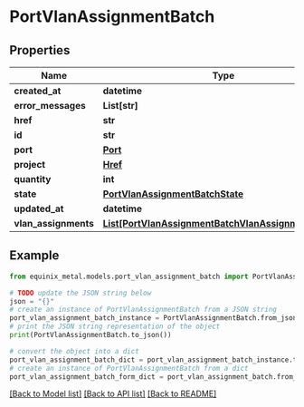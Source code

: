 # PortVlanAssignmentBatch


## Properties

Name | Type | Description | Notes
------------ | ------------- | ------------- | -------------
**created_at** | **datetime** |  | [optional] 
**error_messages** | **List[str]** |  | [optional] 
**href** | **str** |  | [optional] 
**id** | **str** |  | [optional] 
**port** | [**Port**](Port.md) |  | [optional] 
**project** | [**Href**](Href.md) |  | [optional] 
**quantity** | **int** |  | [optional] 
**state** | [**PortVlanAssignmentBatchState**](PortVlanAssignmentBatchState.md) |  | [optional] 
**updated_at** | **datetime** |  | [optional] 
**vlan_assignments** | [**List[PortVlanAssignmentBatchVlanAssignmentsInner]**](PortVlanAssignmentBatchVlanAssignmentsInner.md) |  | [optional] 

## Example

```python
from equinix_metal.models.port_vlan_assignment_batch import PortVlanAssignmentBatch

# TODO update the JSON string below
json = "{}"
# create an instance of PortVlanAssignmentBatch from a JSON string
port_vlan_assignment_batch_instance = PortVlanAssignmentBatch.from_json(json)
# print the JSON string representation of the object
print(PortVlanAssignmentBatch.to_json())

# convert the object into a dict
port_vlan_assignment_batch_dict = port_vlan_assignment_batch_instance.to_dict()
# create an instance of PortVlanAssignmentBatch from a dict
port_vlan_assignment_batch_form_dict = port_vlan_assignment_batch.from_dict(port_vlan_assignment_batch_dict)
```
[[Back to Model list]](../README.md#documentation-for-models) [[Back to API list]](../README.md#documentation-for-api-endpoints) [[Back to README]](../README.md)


